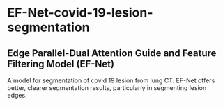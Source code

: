 # EF-Net-covid-19-lesion-segmentation

## Edge Parallel-Dual Attention Guide and Feature Filtering Model (EF-Net)
A model for segmentation of covid 19 lesion from lung CT.
EF-Net offers better, clearer segmentation results, particularly in segmenting lesion edges.
